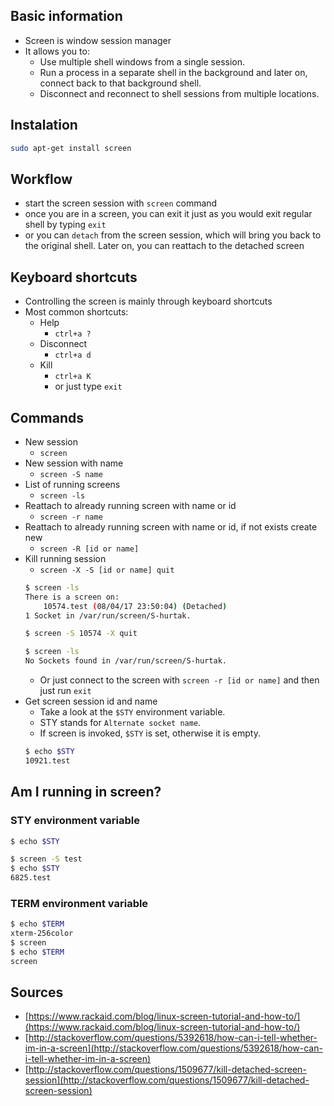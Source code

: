 
## Basic information

- Screen is window session manager
- It allows you to:
    - Use multiple shell windows from a single session.
    - Run a process in a separate shell in the background and later on, connect back to that background shell.
    - Disconnect and reconnect to shell sessions from multiple locations.

## Instalation

```bash
sudo apt-get install screen
```

## Workflow

- start the screen session with `screen` command
- once you are in a screen, you can exit it just as you would exit regular shell by typing `exit`
- or you can `detach` from the screen session, which will bring you back to the original shell. Later on, you can reattach to the detached screen

## Keyboard shortcuts

- Controlling the screen is mainly through keyboard shortcuts
- Most common shortcuts:
    - Help
        - `ctrl+a ?`
    - Disconnect
        - `ctrl+a d`
    - Kill
        - `ctrl+a K`
        - or just type `exit`

## Commands

- New session
    - `screen`
- New session with name
    - `screen -S name`
- List of running screens
    - `screen -ls`
- Reattach to already running screen with name or id
    - `screen -r name`
- Reattach to already running screen with name or id, if not exists create new
    - `screen -R [id or name]`
- Kill running session
    - `screen -X -S [id or name] quit`
    ```bash
    $ screen -ls
    There is a screen on:
        10574.test (08/04/17 23:50:04) (Detached)
    1 Socket in /var/run/screen/S-hurtak.

    $ screen -S 10574 -X quit

    $ screen -ls
    No Sockets found in /var/run/screen/S-hurtak.
    ```
    - Or just connect to the screen with `screen -r [id or name]` and then just run `exit`
- Get screen session id and name
    - Take a look at the `$STY` environment variable.
    - STY stands for `Alternate socket name`.
    - If screen is invoked, `$STY` is set, otherwise it is empty.
    ```bash
    $ echo $STY
    10921.test
    ```

## Am I running in screen?

### STY environment variable

```bash
$ echo $STY

$ screen -S test
$ echo $STY
6825.test
```

### TERM environment variable

```bash
$ echo $TERM
xterm-256color
$ screen
$ echo $TERM
screen
```

## Sources

- [https://www.rackaid.com/blog/linux-screen-tutorial-and-how-to/](https://www.rackaid.com/blog/linux-screen-tutorial-and-how-to/)
- [http://stackoverflow.com/questions/5392618/how-can-i-tell-whether-im-in-a-screen](http://stackoverflow.com/questions/5392618/how-can-i-tell-whether-im-in-a-screen)
- [http://stackoverflow.com/questions/1509677/kill-detached-screen-session](http://stackoverflow.com/questions/1509677/kill-detached-screen-session)
